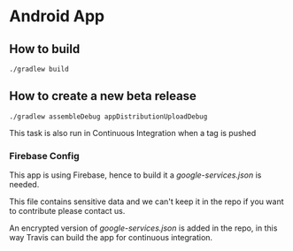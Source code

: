 # Android App


## How to build
    ./gradlew build

## How to create a new beta release
    ./gradlew assembleDebug appDistributionUploadDebug

This task is also run in Continuous Integration when a tag is pushed


### Firebase Config
This app is using Firebase, hence to build it a _google-services.json_ is needed.

This file contains sensitive data and we can't keep it in the repo if you want to contribute please contact us.

An encrypted version of _google-services.json_ is added in the repo, in this way Travis can build the app for continuous integration.
